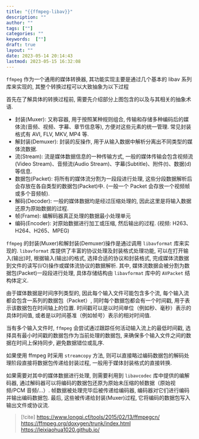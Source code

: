 ```yaml
---
title: "{{ffmpeg-libav}}"
description: ""
author: ""
tags: [""]
categories: ""
keywords:  [""]
draft: true
layout: ""
date: 2023-05-14 20:14:43
lastmod: 2023-05-15 16:32:08
---
```




`ffmpeg` 作为一个通用的媒体转换器,  其功能实现主要是通过几个基本的 libav 系列库来实现的,  其整个转换过程可以大致抽象为以下过程


首先在了解具体的转换过程前,  需要先介绍部分上图包含的以及与其相关的抽象术语.

- 封装(Muxer): 又称容器,  用于按照某种规则组合,  传输和存储多种编码后的媒体流(音频、视频、字幕、章节信息等),  方便对这些元素的统一管理. 常见封装格式有 AVI, FLV, MKV, MP4 等.
- 解封装(Demuxer): 封装的反操作,  用于从输入数据中解析分离出不同类型的媒体流数据.
- 流(Stream): 流是媒体数据信息的一种传输方式,  一般的媒体传输会包含视频流(Video Stream)、音频流(Audio Stream)、字幕(Subtitle)、附件(t)、数据(d)等信息.
- 数据包(Packet): 将所有的媒体流分割为一段段进行处理,  这些分段数据解析后会存放在各自类型的数据包(Packet)中. (一般一个 Packet 会存放一个视频帧或多个音频帧).
- 解码(Decoder): 一般的媒体数据均是经过压缩处理的,  因此这里是将输入数据还原为原始数据的过程.
- 帧(Frame): 编解码器真正处理的数据最小处理单元
- 编码(Encoder): 对原始数据进行加工或压缩,  然后输出的过程. (视频: H263、H264、H265、MPEG)


`ffmpeg` 的封装(Muxer)和解封装(Demuxer)操作是通过调用 `libavformat` 库来实现的. `libavformat` 库提供了丰富的协议处理及封装格式处理功能,  可以在打开输入(输出)时,  根据输入(输出)的格式,  选择合适的协议和封装格式,  完成媒体流数据到文件的读写(I/O)操作或媒体流协议的数据解析. 其中,  媒体流数据会被分割为数据包(Packet)一段段进行处理,  具体存储结构由 `libavformat` 库中的 `AVPacket` 结构体定义. 

由于媒体数据是时间序列类型的,  因此每个输入文件可能包含多个流, 每个输入流都会包含一系列的数据包（Packet）,  同时每个数据包都会有一个时间戳, 用于表示该数据包在时间轴上的位置. 时间戳可以是以时间单位（例如秒、毫秒）表示的具体时间值, 或者是以时间基准（例如帧号）表示的相对时间值. 

当有多个输入文件时,  `ffmpeg` 会尝试通过跟踪任何活动输入流上的最低时间戳,  选择具有最小时间戳的数据包作为当前处理的数据包,  来确保多个输入文件之间的数据在时间上保持同步, 避免数据错位或乱序. 

如果使用 ffmpeg 时采用 `streamcopy` 方法, 则可以直接略过编码数据包的解码处理阶段直接将数据包传递给封装过程, 一般用于媒体封装格式的直接转换. 

如果需要对其中的媒体数据进行处理, 则需要利用到 `libavcodec` 库中提供的编解码器, 通过解码器可以将编码的数据包还原为原始未压缩的帧数据（原始视频/PCM 音频/...）. 帧数据被处理完毕后被传递给编码器, 编码器对它们进行编码并输出编码数据包. 最后, 这些被传递给封装(Muxer)过程, 它将编码的数据包写入输出文件或协议流. 



> [!cite]
> https://www.longqi.cf/tools/2015/02/13/ffmpegcn/
> https://ffmpeg.org/doxygen/trunk/index.html
> https://leixiaohua1020.github.io/
